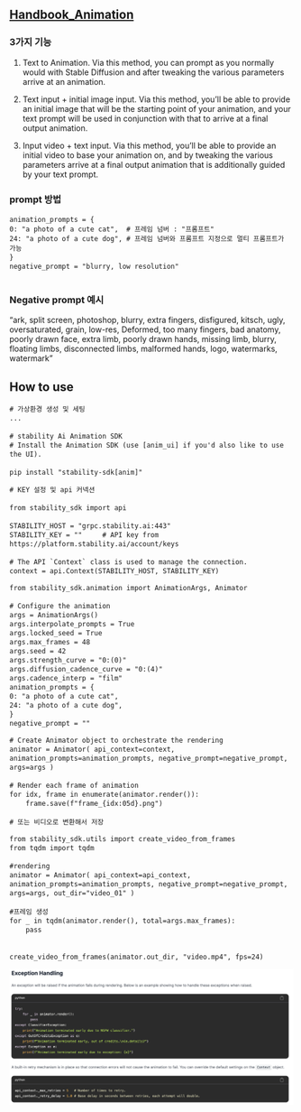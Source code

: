 ## [Handbook_Animation](https://docs.google.com/document/d/1iHcAu_5rG11guGFie8sXBXPGuM4yKzqdd13MJ_1LU8U/edit?usp=sharing)

### 3가지 기능

1. Text to Animation. Via this method, you can prompt as you normally would with Stable Diffusion and after tweaking the various parameters arrive at an animation.
    

2. Text input + initial image input. Via this method, you’ll be able to provide an initial image that will be the starting point of your animation, and your text prompt will be used in conjunction with that to arrive at a final output animation.
    
3. Input video + text input. Via this method, you’ll be able to provide an initial video to base your animation on, and by tweaking the various parameters arrive at a final output animation that is additionally guided by your text prompt.

### prompt 방법
```
animation_prompts = { 
0: "a photo of a cute cat",  # 프레임 넘버 : "프롬프트"
24: "a photo of a cute dog", # 프레임 넘버와 프롬프트 지정으로 멀티 프롬프트가 가능
} 
negative_prompt = "blurry, low resolution"


```
### Negative prompt 예시 
“ark, split screen, photoshop, blurry, extra fingers, disfigured, kitsch, ugly, oversaturated, grain, low-res, Deformed, too many fingers, bad anatomy, poorly drawn face, extra limb, poorly drawn hands, missing limb, blurry, floating limbs, disconnected limbs, malformed hands, logo, watermarks, watermark”

## How to use 
```
# 가상환경 생성 및 세팅
...

# stability Ai Animation SDK 
# Install the Animation SDK (use [anim_ui] if you'd also like to use the UI). 

pip install "stability-sdk[anim]"

```

```
# KEY 설정 및 api 커넥션 

from stability_sdk import api

STABILITY_HOST = "grpc.stability.ai:443" 
STABILITY_KEY = ""     # API key from https://platform.stability.ai/account/keys

# The API `Context` class is used to manage the connection.
context = api.Context(STABILITY_HOST, STABILITY_KEY)
```

```
from stability_sdk.animation import AnimationArgs, Animator

# Configure the animation 
args = AnimationArgs() 
args.interpolate_prompts = True 
args.locked_seed = True 
args.max_frames = 48 
args.seed = 42 
args.strength_curve = "0:(0)" 
args.diffusion_cadence_curve = "0:(4)" 
args.cadence_interp = "film" 
animation_prompts = { 
0: "a photo of a cute cat", 
24: "a photo of a cute dog", 
} 
negative_prompt = ""

```

```
# Create Animator object to orchestrate the rendering 
animator = Animator( api_context=context, animation_prompts=animation_prompts, negative_prompt=negative_prompt, args=args )

# Render each frame of animation 
for idx, frame in enumerate(animator.render()): 
	frame.save(f"frame_{idx:05d}.png")

# 또는 비디오로 변환해서 저장 

```

```
from stability_sdk.utils import create_video_from_frames 
from tqdm import tqdm

#rendering
animator = Animator( api_context=api_context, animation_prompts=animation_prompts, negative_prompt=negative_prompt, args=args, out_dir="video_01" )

#프레임 생성
for _ in tqdm(animator.render(), total=args.max_frames): 
	pass 


create_video_from_frames(animator.out_dir, "video.mp4", fps=24)
```
![](/images/stability_anim_error_handle.png)



